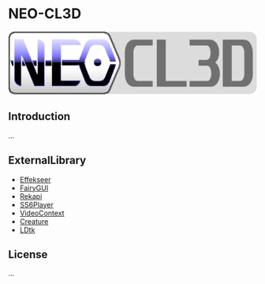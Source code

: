 # NEO-CL3D
![image](https://github.com/Watunder/NEO/blob/cc6/Reference/logo/neo-cl3d.png)

## Introduction
...

## ExternalLibrary
  - [Effekseer](https://github.com/Watunder/EffekseerForCL3D)
  - [FairyGUI](https://github.com/Watunder/FairyGUIForCL3D)
  - [Rekapi](https://github.com/Watunder/RekapiForCL3D)
  - [SS6Player](https://github.com/Watunder/SS6PlayerForCL3D)
  - [VideoContext](https://github.com/Watunder/VideoContextFotCL3D)
  - [Creature](https://github.com/Watunder/CreatureForCL3D)
  - [LDtk](https://github.com/Watunder/LDtkForCL3D)

## License
...
